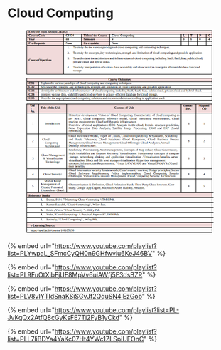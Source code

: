 # Cloud Computing

<figure><img src="../.gitbook/assets/image (3) (1).png" alt=""><figcaption></figcaption></figure>

{% embed url="https://www.youtube.com/playlist?list=PLYwpaL_SFmcCyQH0n9GHfwviu6KeJ46BV" %}

{% embed url="https://www.youtube.com/playlist?list=PL9FuOtXibFjUE8MpVv6uiAWfj5E3dsBZR" %}

{% embed url="https://www.youtube.com/playlist?list=PLV8vIYTIdSnaKSiSGvJf2QquSN4lEzGob" %}

{% embed url="https://www.youtube.com/playlist?list=PL-JvKqQx2AtfQ8cGyKsFE7Tj2FyB1yCkd" %}

{% embed url="https://www.youtube.com/playlist?list=PLL7liBDYa4YaKc07Ht4YWc1ZLSpiUFOnC" %}
